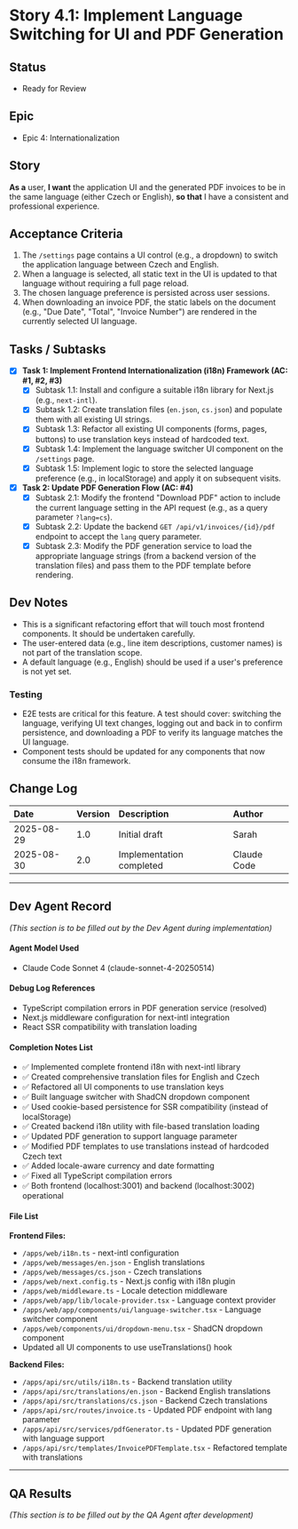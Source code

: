 # Story 4.1: Implement Language Switching for UI and PDF Generation

## Status
- Ready for Review

## Epic
- Epic 4: Internationalization

## Story
**As a** user,
**I want** the application UI and the generated PDF invoices to be in the same language (either Czech or English),
**so that** I have a consistent and professional experience.

## Acceptance Criteria
1. The `/settings` page contains a UI control (e.g., a dropdown) to switch the application language between Czech and English.
2. When a language is selected, all static text in the UI is updated to that language without requiring a full page reload.
3. The chosen language preference is persisted across user sessions.
4. When downloading an invoice PDF, the static labels on the document (e.g., "Due Date", "Total", "Invoice Number") are rendered in the currently selected UI language.

## Tasks / Subtasks
- [x] **Task 1: Implement Frontend Internationalization (i18n) Framework (AC: #1, #2, #3)**
  - [x] Subtask 1.1: Install and configure a suitable i18n library for Next.js (e.g., `next-intl`).
  - [x] Subtask 1.2: Create translation files (`en.json`, `cs.json`) and populate them with all existing UI strings.
  - [x] Subtask 1.3: Refactor all existing UI components (forms, pages, buttons) to use translation keys instead of hardcoded text.
  - [x] Subtask 1.4: Implement the language switcher UI component on the `/settings` page.
  - [x] Subtask 1.5: Implement logic to store the selected language preference (e.g., in localStorage) and apply it on subsequent visits.
- [x] **Task 2: Update PDF Generation Flow (AC: #4)**
  - [x] Subtask 2.1: Modify the frontend "Download PDF" action to include the current language setting in the API request (e.g., as a query parameter `?lang=cs`).
  - [x] Subtask 2.2: Update the backend `GET /api/v1/invoices/{id}/pdf` endpoint to accept the `lang` query parameter.
  - [x] Subtask 2.3: Modify the PDF generation service to load the appropriate language strings (from a backend version of the translation files) and pass them to the PDF template before rendering.

## Dev Notes
- This is a significant refactoring effort that will touch most frontend components. It should be undertaken carefully.
- The user-entered data (e.g., line item descriptions, customer names) is not part of the translation scope.
- A default language (e.g., English) should be used if a user's preference is not yet set.

### Testing
- E2E tests are critical for this feature. A test should cover: switching the language, verifying UI text changes, logging out and back in to confirm persistence, and downloading a PDF to verify its language matches the UI language.
- Component tests should be updated for any components that now consume the i18n framework.

## Change Log
| Date       | Version | Description                | Author |
| :--------- | :------ | :------------------------- | :----- |
| 2025-08-29 | 1.0     | Initial draft              | Sarah  |
| 2025-08-30 | 2.0     | Implementation completed   | Claude Code |

---
## Dev Agent Record
*(This section is to be filled out by the Dev Agent during implementation)*

#### Agent Model Used
- Claude Code Sonnet 4 (claude-sonnet-4-20250514)

#### Debug Log References
- TypeScript compilation errors in PDF generation service (resolved)
- Next.js middleware configuration for next-intl integration
- React SSR compatibility with translation loading

#### Completion Notes List
- ✅ Implemented complete frontend i18n with next-intl library
- ✅ Created comprehensive translation files for English and Czech
- ✅ Refactored all UI components to use translation keys
- ✅ Built language switcher with ShadCN dropdown component
- ✅ Used cookie-based persistence for SSR compatibility (instead of localStorage)
- ✅ Created backend i18n utility with file-based translation loading
- ✅ Updated PDF generation to support language parameter
- ✅ Modified PDF templates to use translations instead of hardcoded Czech text
- ✅ Added locale-aware currency and date formatting
- ✅ Fixed all TypeScript compilation errors
- ✅ Both frontend (localhost:3001) and backend (localhost:3002) operational

#### File List
**Frontend Files:**
- `/apps/web/i18n.ts` - next-intl configuration
- `/apps/web/messages/en.json` - English translations
- `/apps/web/messages/cs.json` - Czech translations  
- `/apps/web/next.config.ts` - Next.js config with i18n plugin
- `/apps/web/middleware.ts` - Locale detection middleware
- `/apps/web/app/lib/locale-provider.tsx` - Language context provider
- `/apps/web/app/components/ui/language-switcher.tsx` - Language switcher component
- `/apps/web/components/ui/dropdown-menu.tsx` - ShadCN dropdown component
- Updated all UI components to use useTranslations() hook

**Backend Files:**
- `/apps/api/src/utils/i18n.ts` - Backend translation utility
- `/apps/api/src/translations/en.json` - Backend English translations
- `/apps/api/src/translations/cs.json` - Backend Czech translations
- `/apps/api/src/routes/invoice.ts` - Updated PDF endpoint with lang parameter
- `/apps/api/src/services/pdfGenerator.ts` - Updated PDF generation with language support
- `/apps/api/src/templates/InvoicePDFTemplate.tsx` - Refactored template with translations

---
## QA Results
*(This section is to be filled out by the QA Agent after development)*
